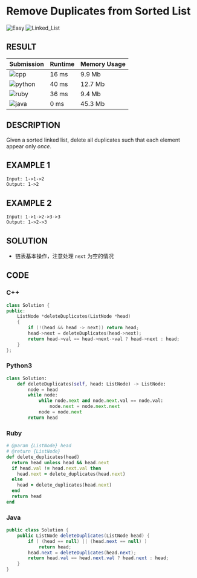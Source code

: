 # Remove Duplicates from Sorted List

![Easy](https://img.shields.io/badge/-Easy-5cb85c.svg) ![Linked_List](https://img.shields.io/badge/链表-Linked_List-007ec6.svg)

## RESULT

| Submission                                                        | Runtime | Memory Usage |
| ----------------------------------------------------------------- | ------- | ------------ |
| ![cpp](https://img.shields.io/badge/leetcode083-cpp-f34b7d.svg)   | 16 ms   | 9.9 Mb       |
| ![python](https://img.shields.io/badge/leetcode083-py-3572A5.svg) | 40 ms   | 12.7 Mb      |
| ![ruby](https://img.shields.io/badge/leetcode083-rb-701516.svg)   | 36 ms   | 9.4 Mb       |
| ![java](https://img.shields.io/badge/leetcode083-java-b07219.svg) | 0 ms    | 45.3 Mb      |

## DESCRIPTION

Given a sorted linked list, delete all duplicates such that each element appear only *once*.

## EXAMPLE 1

```plain
Input: 1->1->2
Output: 1->2
```

## EXAMPLE 2

```plain
Input: 1->1->2->3->3
Output: 1->2->3
```

## SOLUTION

* 链表基本操作，注意处理 `next` 为空的情况

## CODE

### C++

```cpp
class Solution {
public:
    ListNode *deleteDuplicates(ListNode *head)
    {
        if (!(head && head -> next)) return head;
        head->next = deleteDuplicates(head->next);
        return head->val == head->next->val ? head->next : head;
    }
};
```

### Python3

```python
class Solution:
    def deleteDuplicates(self, head: ListNode) -> ListNode:
        node = head
        while node:
            while node.next and node.next.val == node.val:
                node.next = node.next.next
            node = node.next
        return head
```

### Ruby

```ruby
# @param {ListNode} head
# @return {ListNode}
def delete_duplicates(head)
  return head unless head && head.next
  if head.val != head.next.val then
    head.next = delete_duplicates(head.next)
  else
    head = delete_duplicates(head.next)
  end
  return head
end
```

### Java

```java
public class Solution {
    public ListNode deleteDuplicates(ListNode head) {
        if ( (head == null) || (head.next == null) )
            return head;
        head.next = deleteDuplicates(head.next);
        return head.val == head.next.val ? head.next : head;
    }
}
```
